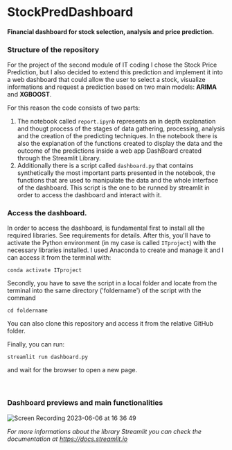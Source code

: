 # StockPredDashboard
 #### Financial dashboard for stock selection, analysis and price prediction.

 ### Structure of the repository
 For the project of the second module of IT coding I chose the Stock Price Prediction, but I also decided to extend this prediction and implement it into a web dashboard that could allow the user to select a stock, visualize informations and request a prediction based on two main models: **ARIMA** and **XGBOOST**. 

 For this reason the code consists of two parts: 
 1. The notebook called `report.ipynb` represents an in depth explanation and thougt process of the stages of data gathering, processing, analysis and the creation of the predicting techniques. In the notebook there is also the explanation of the functions created to display the data and the outcome of the predictions inside a web app DashBoard created through the Streamlit Library. 
 2. Additionally there is a script called `dashboard.py` that contains synthetically the most important parts presented in the notebook, the functions that are used to manipulate the data and the whole interface of the dashboard. This script is the one to be runned by streamlit in order to access the dashboard and interact with it. 

 ### Access the dashboard. 
 In order to access the dashboard, is fundamental first to install all the required libraries. See requirements for details.
 After this, you'll have to activate the Python environment (in my case is called `ITproject`) with the necessary libraries installed. I used Anaconda to create and manage it and I can access it from the terminal with:
 
    conda activate ITproject

 Secondly, you have to save the script in a local folder and locate from the terminal into the same directory ('foldername') of the script with the command 
 
    cd foldername

 You can also clone this repository and access it from the relative GitHub folder. 

 Finally, you can run:

    streamlit run dashboard.py

 and wait for the browser to open a new page. <br> <br> <br>
 
 ### Dashboard previews and main functionalities
 
 ![Screen Recording 2023-06-06 at 16 36 49](https://github.com/tommasograndi/StockPredOptDashboard/assets/118896276/102fb96b-0d3b-46f9-ad90-4cecbfc968cc)

 
 
 

 _For more informations about the library Streamlit you can check the documentation at https://docs.streamlit.io_
